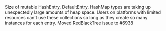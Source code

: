 Size of mutable HashEntry, DefaultEntry, HashMap types are taking up unexpectedly large amounts of heap space.  Users on platforms with limited resources can't use these collections so long as they create so many instances for each entry.
Moved RedBlackTree issue to #6938
